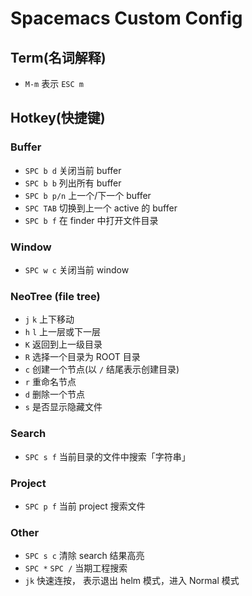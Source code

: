 # Spacemacs Custom Config

## Term(名词解释)

* `M-m` 表示 `ESC m`

## Hotkey(快捷键)

### Buffer

* `SPC b d` 关闭当前 buffer
* `SPC b b` 列出所有 buffer
* `SPC b p/n` 上一个/下一个 buffer
* `SPC TAB` 切换到上一个 active 的 buffer
* `SPC b f` 在 finder 中打开文件目录

### Window

* `SPC w c` 关闭当前 window

### NeoTree (file tree)

* `j` `k` 上下移动
* `h` `l` 上一层或下一层
* `K` 返回到上一级目录
* `R` 选择一个目录为 ROOT 目录
* `c` 创建一个节点(以 `/` 结尾表示创建目录)
* `r` 重命名节点
* `d` 删除一个节点
* `s` 是否显示隐藏文件

### Search

* `SPC s f` 当前目录的文件中搜索「字符串」

### Project

* `SPC p f` 当前 project 搜索文件

### Other

* `SPC s c` 清除 search 结果高亮
* `SPC *` `SPC /` 当期工程搜索
* `jk` 快速连按， 表示退出 helm 模式，进入 Normal 模式
